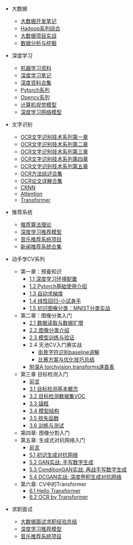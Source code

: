 * 大数据
  * [大数据开发笔记](https://blog.csdn.net/qq_36816848/article/details/113767367)
  * [Hadoop系列综合](https://blog.csdn.net/qq_36816848/category_10847000.html)
  * [大数据项目实战](https://blog.csdn.net/qq_36816848/category_11274508.html)
  * [数据分析与挖掘](https://blog.csdn.net/qq_36816848/category_10976756.html)
* 深度学习
    * [机器学习资料](https://blog.csdn.net/qq_36816848/category_10846122.html)
    * [深度学习笔记](https://blog.csdn.net/qq_36816848/category_11053032.html)
    * [深度资料合集](https://blog.csdn.net/qq_36816848/article/details/125829496)
    * [Pytorch系列](https://blog.csdn.net/qq_36816848/category_11477132.html)
    * [Opencv系列](https://blog.csdn.net/qq_36816848/article/details/123805173)
    * [计算机视觉模型](md/cv.md)
    * [深度学习网络模型](md/model.md)
* 文字识别
    * [OCR文字识别技术系列第一章](https://blog.csdn.net/qq_36816848/article/details/123908569)
    * [OCR文字识别技术系列第二章](https://blog.csdn.net/qq_36816848/article/details/123943419)
    * [OCR文字识别技术系列第三章](https://blog.csdn.net/qq_36816848/article/details/123959079)
    * [OCR文字识别技术系列第四章](https://blog.csdn.net/qq_36816848/article/details/124055805)
    * [OCR文字识别技术系列第五章](https://blog.csdn.net/qq_36816848/article/details/124131497)
    * [OCR方法综述合集](https://blog.csdn.net/qq_36816848/article/details/125615331)
    * [OCR论文详解合集](https://blog.csdn.net/qq_36816848/article/details/125126563)
    * [CRNN](https://blog.csdn.net/qq_36816848/article/details/121723891)
    * [Attention](https://blog.csdn.net/qq_36816848/article/details/122743693)
    * [Transformer](https://blog.csdn.net/qq_36816848/article/details/123177970)
* 推荐系统
    * [推荐算法理论](https://blog.csdn.net/qq_36816848/category_10770781.html)
    * [深度学习推荐模型](https://blog.csdn.net/qq_36816848/category_10770781.html)
    * [音乐推荐系统项目](https://blog.csdn.net/qq_36816848/article/details/108383078)
    * [新闻推荐系统合集](https://blog.csdn.net/qq_36816848/article/details/121941803)

* 动手学CV系列
    * 第一章：预备知识
        - [1.1 深度学习环境配置](chapter01_preliminary_knowledge/1.1_environment_install/README.md)
        - [1.2 Pytorch基础使用介绍](chapter01_preliminary_knowledge/1.2_pytorch_basic_usage_introduction/README.md)
        - [1.3 自动求梯度](chapter01_preliminary_knowledge/1.3_automatic_gradient/README.md)
        - [1.4 线性回归-小试身手](chapter01_preliminary_knowledge/1.4_linear_regression_pytorch/README.md)
        - [1.5 初识图像分类：MNIST分类实战](chapter01_preliminary_knowledge/1.5_mnist_classification/README.md)
    * 第二章：图像分类入门
        - [2.1 数据读取与数据扩增](chapter02_image_classification_introduction/2.1_dataloader_and_augmentation/README.md)
        - [2.2 图像分类介绍](chapter02_image_classification_introduction/2.2_introduction_of_image_classification/README.md)
        - [2.3 模型训练与验证](chapter02_image_classification_introduction/2.3_model_training_and_verification/README.md)
        - 2.4 天池CV入门赛实战
          - [街景字符识别baseline讲解](chapter02_image_classification_introduction/2.4_classification_action_SVHN/baseline.md)
          - [比赛方案与优化技巧总结](chapter02_image_classification_introduction/2.4_classification_action_SVHN/ideas_and_tricks_summary.md)
        - [附录A torchvision.transforms速查表](chapter02_image_classification_introduction/appendix/appendixA_data_augment.md)
    * 第三章 目标检测入门
        - [前言](chapter03_object_detection_introduction/introduction.md)
        - [3.1 目标检测基本概念](chapter03_object_detection_introduction/3_1.md)
        - [3.2 目标检测数据集VOC](chapter03_object_detection_introduction/3_2.md)
        - [3.3 锚框](chapter03_object_detection_introduction/3_3.md)
        - [3.4 模型结构](chapter03_object_detection_introduction/3_4.md)
        - [3.5 损失函数](chapter03_object_detection_introduction/3_5.md)
        - [3.6 训练与测试](chapter03_object_detection_introduction/3_6.md)
    * 第四章: 图像分割入门
    * 第五章: 生成式对抗网络入门
        - [前言](chapter05_gan/introduction.md)
        - [5.1 初识生成对抗网络](chapter05_gan/5_1.md)
        - [5.2 GAN实战: 手写数字生成](chapter05_gan/5_2.md)
        - [5.3 ConditionGAN实战: 再战手写数字生成](chapter05_gan/5_3.md)
        - [5.4 DCGAN实战: 深度卷积生成对抗网络](chapter05_gan/5_4.md)
    * 第六章: CV中的Transformer
        - [6.1 Hello Transformer](chapter06_transformer/6_1_hello_transformer.md)
        - [6.2 OCR by Transformer](chapter06_transformer/6_2_ocr_by_transformer.md)

* 求职面试
    * [大数据面试求职经验总结](https://blog.csdn.net/qq_36816848/article/details/120157651)
    * [深度学习推荐模型](https://blog.csdn.net/qq_36816848/category_10770781.html)
    * [音乐推荐系统项目](https://blog.csdn.net/qq_36816848/article/details/108383078)
 



